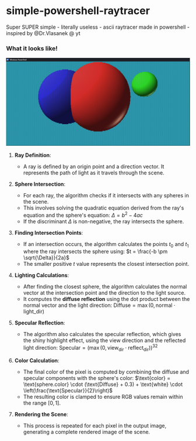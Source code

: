 # simple-powershell-raytracer
Super SUPER simple - literally useless - ascii raytracer made in powershell - inspired by @Dr.Vlasanek @ yt

###

### What it looks like!
![cool](https://github.com/jh1sc/simple-powershell-raytracer/blob/main/Screenshot%202025-02-22%20155246.png)

1. **Ray Definition**:
   - A ray is defined by an origin point and a direction vector. It represents the path of light as it travels through the scene.

2. **Sphere Intersection**:
   - For each ray, the algorithm checks if it intersects with any spheres in the scene.
   - This involves solving the quadratic equation derived from the ray's equation and the sphere's equation:
     $\Delta = b^2 - 4ac$
   - If the discriminant $\Delta$ is non-negative, the ray intersects the sphere.

3. **Finding Intersection Points**:
   - If an intersection occurs, the algorithm calculates the points $t_0$ and $t_1$ where the ray intersects the sphere using:
     $t = \frac{-b \pm \sqrt{\Delta}}{2a}$
   - The smaller positive $t$ value represents the closest intersection point.

4. **Lighting Calculations**:
   - After finding the closest sphere, the algorithm calculates the normal vector at the intersection point and the direction to the light source.
   - It computes the **diffuse reflection** using the dot product between the normal vector and the light direction:
     $\text{Diffuse} = \max(0, \text{normal} \cdot \text{light\_dir})$

5. **Specular Reflection**:
   - The algorithm also calculates the specular reflection, which gives the shiny highlight effect, using the view direction and the reflected light direction:
     $\text{Specular} = \left( \max(0, \text{view}_{\text{dir}} \cdot \text{reflect}_{\text{dir}}) \right)^{32}$

6. **Color Calculation**:
   - The final color of the pixel is computed by combining the diffuse and specular components with the sphere's color:
      $\text{color} = \text{sphere.color} \cdot (\text{Diffuse} + 0.3) + \text{white} \cdot \left(\frac{\text{Specular}}{2}\right)$
   - The resulting color is clamped to ensure RGB values remain within the range $[0, 1]$.

7. **Rendering the Scene**:
   - This process is repeated for each pixel in the output image, generating a complete rendered image of the scene.
